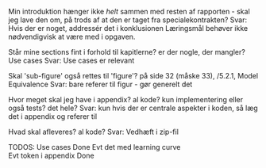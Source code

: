 Min introduktion hænger ikke _helt_ sammen med resten af rapporten - skal jeg lave den om, på trods af at den er taget fra specialekontrakten?
      Svar: Hvis der er noget, addressér det i konklusionen
            Læringsmål behøver ikke nødvendigvisk at være med i opgaven.

Står mine sections fint i forhold til kapitlerne? er der nogle, der mangler? Use cases
      Svar: Use cases er relevant

Skal 'sub-figure' også rettes til 'figure'? på side 32 (måske 33), /5.2.1, Model Equivalence
      Svar: bare referer til figur - gør generelt det

Hvor meget skal jeg have i appendix?
  al kode?
  kun implementering eller også tests?
  det hele?
      Svar: kun hvis der er centrale aspekter i koden, så læg det i appendix og referer til

Hvad skal afleveres?
  al kode?
      Svar: Vedhæft i zip-fil


TODOS:
  Use cases                   Done
  Evt det med learning curve  
  Evt token i appendix        Done
